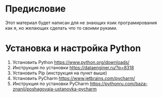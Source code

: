 # Предисловие
Этот материал будет написан для не знающих язик програмирования как я, но желающих сделать что то своими руками.
# Установка и настройка Python
1. Установить Pуthon https://www.python.org/downloads/
2. Инструкция по установки https://dataenginer.ru/?p=8318
3. Установить Pip (инструкция на пункт выше)
4. Установить PyCharm https://www.jetbrains.com/pycharm/
5. Инструкция по установки PyCharm https://pythonru.com/baza-znanij/poshagovaja-ustanovka-pycharm
